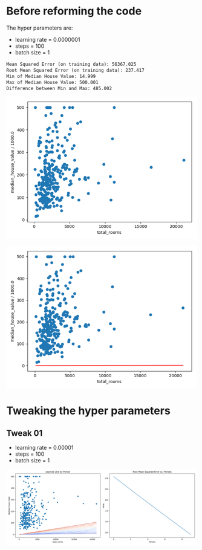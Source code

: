 # Before reforming the code

The hyper parameters are:

* learning rate = 0.0000001
* steps = 100
* batch size = 1

```
Mean Squared Error (on training data): 56367.025
Root Mean Squared Error (on training data): 237.417
Min of Median House Value: 14.999
Max of Median House Value: 500.001
Difference between Min and Max: 485.002
```

![Sample Points](start_plot.png)

![Sample points and Linear model](linear_plot.png)

# Tweaking the hyper parameters

## Tweak 01

* learning rate = 0.00001
* steps = 100
* batch size = 1

![](tweak01.png)